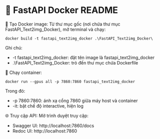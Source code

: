 # 🚀 FastAPI Docker README

🐳 Tạo Docker image:
Từ thư mục gốc (nơi chứa thư mục FastAPI_Text2img_Docker), mở terminal và chạy:
```
docker build -t fastapi_text2img_docker .\FastAPI_Text2img_Docker\ 
```
Ghi chú:
- -t fastapi_text2img_docker: đặt tên image là fastapi_text2img_docker
- .\FastAPI_Text2img_Docker\: trỏ đến thư mục chứa Dockerfile

🚀 Chạy container:
```
docker run --gpus all -p 7860:7860 fastapi_text2img_docker
```
Trong đó:
- -p 7860:7860: ánh xạ cổng 7860 giữa máy host và container
- -it: bật chế độ interactive, hiện log

🌐 Truy cập API:
Mở trình duyệt truy cập:
- Swagger UI: http://localhost:7860/docs
- Redoc UI:   http://localhost:7860
